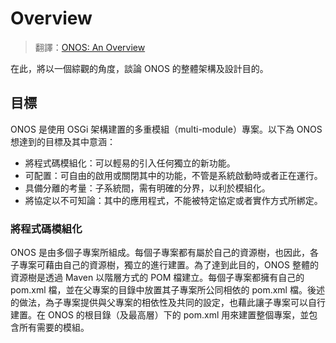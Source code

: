 # Overview

> 翻譯：[ONOS: An Overview](https://wiki.onosproject.org/display/ONOS/ONOS+%3A+An+Overview)

在此，將以一個綜觀的角度，談論 ONOS 的整體架構及設計目的。

## 目標

ONOS 是使用 OSGi 架構建置的多重模組（multi-module）專案。以下為 ONOS 想達到的目標及其中意涵：

* 將程式碼模組化：可以輕易的引入任何獨立的新功能。
* 可配置：可自由的啟用或關閉其中的功能，不管是系統啟動時或者正在運行。
* 具備分離的考量：子系統間，需有明確的分界，以利於模組化。
* 將協定以不可知論：其中的應用程式，不能被特定協定或者實作方式所綁定。

### 將程式碼模組化

ONOS 是由多個子專案所組成。每個子專案都有屬於自己的資源樹，也因此，各子專案可藉由自己的資源樹，獨立的進行建置。為了達到此目的，ONOS 整體的資源樹是透過 Maven 以階層方式的 POM 檔建立。每個子專案都擁有自己的 pom.xml 檔，並在父專案的目錄中放置其子專案所公同相依的 pom.xml 檔。後述的做法，為子專案提供與父專案的相依性及共同的設定，也藉此讓子專案可以自行建置。在 ONOS 的根目錄（及最高層）下的 pom.xml 用來建置整個專案，並包含所有需要的模組。
